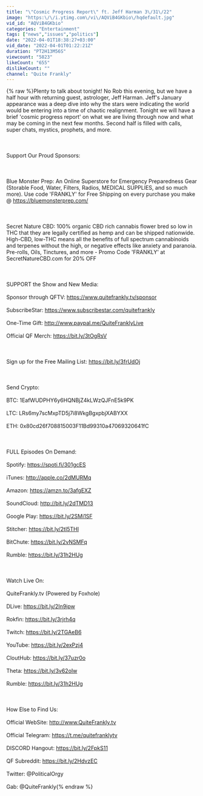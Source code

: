 ```yaml
---
title: "\"Cosmic Progress Report\" ft. Jeff Harman 3\/31\/22"
image: "https:\/\/i.ytimg.com\/vi\/AQViB4GKbio\/hqdefault.jpg"
vid_id: "AQViB4GKbio"
categories: "Entertainment"
tags: ["news","issues","politics"]
date: "2022-04-01T18:38:27+03:00"
vid_date: "2022-04-01T01:22:21Z"
duration: "PT2H13M56S"
viewcount: "5823"
likeCount: "655"
dislikeCount: ""
channel: "Quite Frankly"
---
```

{% raw %}Plenty to talk about tonight!  No Rob this evening, but we have a half hour with returning guest, astrologer, Jeff Harman.  Jeff's January appearance was a deep dive into why the stars were indicating the world would be entering into a time of chaotic realignment.  Tonight we will have a brief 'cosmic progress report' on what we are living through now and what may be coming in the next few months.  Second half is filled with calls, super chats, mystics, prophets, and more.<br /><br /><br /><br />Support Our Proud Sponsors: <br /><br /><br /><br />Blue Monster Prep:  An Online Superstore for Emergency Preparedness Gear (Storable Food, Water, Filters, Radios, MEDICAL SUPPLIES, and so much more).  Use code 'FRANKLY' for Free Shipping on every purchase you make @ <a rel="nofollow" target="blank" href="https://bluemonsterprep.com/">https://bluemonsterprep.com/</a><br /><br /><br /><br />Secret Nature CBD: 100% organic CBD rich cannabis flower bred so low in THC that they are legally certified as hemp and can be shipped nationwide.  High-CBD, low-THC means all the benefits of full spectrum cannabinoids and terpenes without the high, or negative effects like anxiety and paranoia. Pre-rolls, Oils, Tinctures, and more - Promo Code 'FRANKLY' at SecretNatureCBD.com for 20% OFF<br /><br /><br /><br />SUPPORT the Show and New Media:  <br /><br />Sponsor through QFTV: <a rel="nofollow" target="blank" href="https://www.quitefrankly.tv/sponsor">https://www.quitefrankly.tv/sponsor</a><br /><br />SubscribeStar: <a rel="nofollow" target="blank" href="https://www.subscribestar.com/quitefrankly">https://www.subscribestar.com/quitefrankly</a><br /><br />One-Time Gift: <a rel="nofollow" target="blank" href="http://www.paypal.me/QuiteFranklyLive">http://www.paypal.me/QuiteFranklyLive</a><br /><br />Official QF Merch: <a rel="nofollow" target="blank" href="https://bit.ly/3tOgRsV">https://bit.ly/3tOgRsV</a><br /><br /><br /><br />Sign up for the Free Mailing List: <a rel="nofollow" target="blank" href="https://bit.ly/3frUdOj">https://bit.ly/3frUdOj</a><br /><br /><br /><br />Send Crypto:<br /><br />BTC: 1EafWUDPHY6y6HQNBjZ4kLWzQJFnE5k9PK<br /><br />LTC: LRs6my7scMxpTD5j7i8WkgBgxpbjXABYXX<br /><br />ETH: 0x80cd26f708815003F11Bd99310a47069320641fC<br /><br /><br /><br />FULL Episodes On Demand:<br /><br />Spotify: <a rel="nofollow" target="blank" href="https://spoti.fi/301gcES">https://spoti.fi/301gcES</a><br /><br />iTunes:  <a rel="nofollow" target="blank" href="http://apple.co/2dMURMq">http://apple.co/2dMURMq</a><br /><br />Amazon: <a rel="nofollow" target="blank" href="https://amzn.to/3afgEXZ">https://amzn.to/3afgEXZ</a><br /><br />SoundCloud: <a rel="nofollow" target="blank" href="http://bit.ly/2dTMD13">http://bit.ly/2dTMD13</a><br /><br />Google Play: <a rel="nofollow" target="blank" href="https://bit.ly/2SMi1SF">https://bit.ly/2SMi1SF</a><br /><br />Stitcher: <a rel="nofollow" target="blank" href="https://bit.ly/2tI5THI">https://bit.ly/2tI5THI</a><br /><br />BitChute: <a rel="nofollow" target="blank" href="https://bit.ly/2vNSMFq">https://bit.ly/2vNSMFq</a><br /><br />Rumble: <a rel="nofollow" target="blank" href="https://bit.ly/31h2HUg">https://bit.ly/31h2HUg</a><br /><br /><br /><br />Watch Live On:<br /><br />QuiteFrankly.tv (Powered by Foxhole)<br /><br />DLive: <a rel="nofollow" target="blank" href="https://bit.ly/2In9ipw">https://bit.ly/2In9ipw</a><br /><br />Rokfin: <a rel="nofollow" target="blank" href="https://bit.ly/3rjrh4q">https://bit.ly/3rjrh4q</a><br /><br />Twitch: <a rel="nofollow" target="blank" href="https://bit.ly/2TGAeB6">https://bit.ly/2TGAeB6</a><br /><br />YouTube: <a rel="nofollow" target="blank" href="https://bit.ly/2exPzj4">https://bit.ly/2exPzj4</a><br /><br />CloutHub: <a rel="nofollow" target="blank" href="https://bit.ly/37uzr0o">https://bit.ly/37uzr0o</a><br /><br />Theta: <a rel="nofollow" target="blank" href="https://bit.ly/3v62oIw">https://bit.ly/3v62oIw</a><br /><br />Rumble: <a rel="nofollow" target="blank" href="https://bit.ly/31h2HUg">https://bit.ly/31h2HUg</a><br /><br /><br /><br />How Else to Find Us:<br /><br />Official WebSite: <a rel="nofollow" target="blank" href="http://www.QuiteFrankly.tv">http://www.QuiteFrankly.tv</a><br /><br />Official Telegram: <a rel="nofollow" target="blank" href="https://t.me/quitefranklytv">https://t.me/quitefranklytv</a><br /><br />DISCORD Hangout:  <a rel="nofollow" target="blank" href="https://bit.ly/2FpkS11">https://bit.ly/2FpkS11</a><br /><br />QF Subreddit: <a rel="nofollow" target="blank" href="https://bit.ly/2HdvzEC">https://bit.ly/2HdvzEC</a><br /><br />Twitter: @PoliticalOrgy<br /><br />Gab:  @QuiteFrankly{% endraw %}
